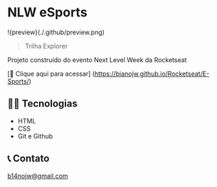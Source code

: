 # NLW eSports

!{preview}(./.github/preview.png)

> Trilha Explorer

Projeto construído do evento Next Level Week da Rocketseat

[🔗 Clique aqui para acessar] (https://bianojw.github.io/Rocketseat/E-Sports/)

## 🧑‍💻 Tecnologias
- HTML
- CSS
- Git e Github

## 📞 Contato

b14nojw@gmail.com